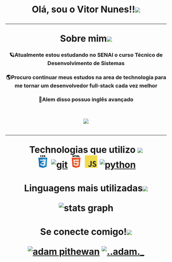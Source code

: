 <h1 align="center">Olá, sou o Vitor Nunes!!<img src = "https://img1.picmix.com/output/stamp/normal/7/3/4/8/1968437_c6c64.gif" width = 50px  </h1>

---
<div <h1 align="center">Sobre mim<img src = "https://i.pinimg.com/originals/0b/30/b5/0b30b558d728099473fb7dd00605a25b.gif" width = 50px </h1></div>
  
<h3 align="center"> 🪐Atualmente estou estudando no <strong>SENAI</strong> o curso <strong>Técnico de Desenvolvimento de Sistemas</strong> </h3>
<h3 align="center"> 🌎Procuro continuar meus estudos na area de technologia para me tornar um desenvolvedor full-stack cada vez melhor </h3>
<h3 align="center"> 🌌Alem disso possuo inglês avançado</h3>
<h1 align="center"> <img src = "https://media.tenor.com/u56nhKZD24AAAAAj/catkiss-cat.gif" width = 150px </h1>

---
<div <h1 align="center"> Technologias que utilizo <img src = "https://www.pngmart.com/files/23/Bongo-Cat-PNG-Picture.gif" width = 70px>

<div <a href="https://www.w3schools.com/css/" target="_blank"><img src="https://raw.githubusercontent.com/devicons/devicon/master/icons/css3/css3-original-wordmark.svg" alt="css3" width="40" height="40" /></a> 
<a href="https://git-scm.com/" target="_blank"><img src="https://www.vectorlogo.zone/logos/git-scm/git-scm-icon.svg" alt="git" width="40" height="40" /></a>
<a href="https://www.w3.org/html/" target="_blank"><img src="https://raw.githubusercontent.com/devicons/devicon/master/icons/html5/html5-original-wordmark.svg" alt="html5" width="40" height="40" /></a> 
<a href="https://developer.mozilla.org/en-US/docs/Web/JavaScript" target="_blank"><img src="https://raw.githubusercontent.com/devicons/devicon/master/icons/javascript/javascript-original.svg" alt="javascript" width="40" height="40" /></a>  <a href="https://developer.mozilla.org/en-US/docs/Web/JavaScript" target="_blank"><img src="https://cdn.jsdelivr.net/gh/devicons/devicon@latest/icons/python/python-original.svg" alt="python" width="45" height="45" /> 
</a></h1></div>


<h1 align="center">Linguagens mais utilizadas<img src = "https://i.pinimg.com/originals/7c/3f/29/7c3f2916ed7f7d39803e4a2afaf0e642.gif" width = 45px>
  
<img src="https://github-readme-stats.vercel.app/api/top-langs?username=nunezada08&locale=pt-br&hide_title=false&layout=compact&card_width=320&langs_count=5&theme=dark&hide_border=false" height="150" alt="stats graph" width = 600px  /> </h1>


<h1 align="center">Se conecte comigo!<img src = "https://i.pinimg.com/originals/f2/8d/2b/f28d2b5382516ada1de40f80cdabd79d.gif" width = 60px>

<a href="https://www.linkedin.com/in/vitor-nunes-a52132216/" target="blank"><img src="https://raw.githubusercontent.com/rahuldkjain/github-profile-readme-generator/master/src/images/icons/Social/linked-in-alt.svg" alt="adam pithewan" height="30" width="40" /></a>
<a href="https://www.instagram.com/kgnunesz/?next=%2F" target="blank"><img src="https://raw.githubusercontent.com/rahuldkjain/github-profile-readme-generator/master/src/images/icons/Social/instagram.svg" alt="..adam._" height="30" width="40" /></a>
</h1>



